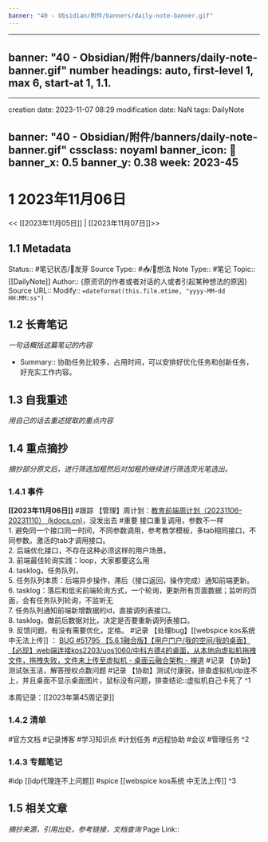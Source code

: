 ```yaml
---
banner: "40 - Obsidian/附件/banners/daily-note-banner.gif"
---
```

---
banner: "40 - Obsidian/附件/banners/daily-note-banner.gif"
number headings: auto, first-level 1, max 6, start-at 1, 1.1.
---

---
creation date: 2023-11-07 08:29
modification date: NaN
tags: DailyNote

banner: "40 - Obsidian/附件/banners/daily-note-banner.gif"
cssclass: noyaml
banner_icon: 💌
banner_x: 0.5
banner_y: 0.38
week: 2023-45
---

# 1 2023年11月06日

<< [[2023年11月05日]] | [[2023年11月07日]]>>

## 1.1 Metadata
Status::    #笔记状态/🌱发芽
Source Type::  #📥/💭想法 
Note Type::  #笔记
Topic:: [[DailyNote]]
Author:: {原资讯的作者或者对话的人或者引起某种想法的原因}
Source URL:: 
Modify:: `=dateformat(this.file.mtime, "yyyy-MM-dd HH:MM:ss")`

## 1.2 长青笔记
*一句话概括这篇笔记的内容*
* Summary:: 协助任务比较多，占用时间，可以安排好优化任务和创新任务，好充实工作内容。

## 1.3 自我重述
*用自己的话去重述提取的重点内容*

## 1.4 重点摘抄
*摘抄部分原文后，进行筛选加粗然后对加粗的继续进行筛选荧光笔选出。*
### 1.4.1 事件
**[[2023年11月06日]]**
#跟踪 【管理】周计划：[教育前端周计划（20231106-20231110） (kdocs.cn)](https://www.kdocs.cn/l/cncngxEcagIY)，没发出去
#重要 接口重复调用，参数不一样  
1. 避免同一个接口同一时间，不同参数调用，参考教学模板，多tab相同接口，不同参数。激活的tab才调用接口。  
2. 后端优化接口，不存在这种必须这样的用户场景。  
3. 前端最佳轮询实践：loop，大家都要这么用  
4. tasklog，任务队列，  
5. 任务队列本质：后端异步操作，滞后（接口返回，操作完成）通知前端更新。  
6. tasklog：落后和低劣前端轮询方式，一个轮询，更新所有页面数据；监听的页面，会有任务队列轮询，不监听无  
7. 任务队列通知前端新增数据的id，直接调列表接口。  
8. tasklog，做前后数据对比，决定是否要重新调列表接口。  
9. 反馈问题，有没有需要优化，定格。
#记录 【处理bug】[[webspice kos系统 中无法上传]] ： [BUG #51795 【5.6.1融合版】【用户门户/我的空间/我的桌面】【必现】web端连接kos2203/uos1060/中科方德4的桌面，从本地向虚拟机拖拽文件，拖拽失败，文件未上传至虚拟机 - 桌面云融合架构 - 禅道](http://172.16.203.12/zentao/bug-view-51795.html)
#记录 【协助】测试张玉洁，解答授权点数问题
#记录 【协助】测试付康锐，排查虚拟机idp连不上，并且桌面不显示桌面图片，鼠标没有问题，排查结论::虚拟机自己卡死了
^1

本周记录：[[2023年第45周记录]]

### 1.4.2 清单
#官方文档
#记录博客
#学习知识点
#计划任务
#远程协助
#会议
#管理任务 
^2

### 1.4.3 专题笔记
#idp [[idp代理连不上问题]]
#spice [[webspice kos系统 中无法上传]]
^3


## 1.5 相关文章
*摘抄来源，引用出处，参考链接，文档查询*
Page Link::  
